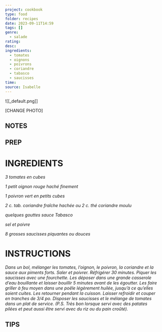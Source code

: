 ```yaml
---
project: cookbook
type: food
folder: recipes
date: 2023-09-11T14:59
tags: []
genre:
  - salade
rating: 
desc: 
ingredients:
  - tomates
  - oignons
  - poivrons
  - coriandre
  - tabasco
  - saucisses
time: 
source: Isabelle
---
```


![[_default.png]]

[CHANGE PHOTO]


## NOTES




## PREP


# INGREDIENTS

_3 tomates en cubes_

_1 petit oignon rouge haché finement_

_1 poivron vert en petits cubes_

_2 c. tab. coriandre fraîche hachée ou 2 c._
_thé coriandre moulu_

_quelques gouttes sauce Tabasco_

_sel et poivre_

_8 grosses saucisses piquantes ou_
_douces_


# INSTRUCTIONS

_Dans un bol, mélanger les tomates, l’oignon,_
_le poivron, la coriandre et la sauce aux piments_
_forts. Saler et poivrer. Réfrigérer 30 minutes._
_Piquer les saucisses avec une fourchette. Les_
_déposer dans une grande casserole d’eau_
_bouillante et laisser bouillir 5 minutes avant_
_de les égoutter. Les faire griller à feu moyen_
_dans une poêle légèrement huilée, jusqu’à_
_ce qu’elles soient cuites. Les retourner pendant_
_la cuisson. Laisser refroidir et couper_
_en tranches de 3/4 po. Disposer les saucisses_
_et le mélange de tomates dans un plat de_
_service. (P.S. Très bon lorsque servi avec des_
_patates pilées et peut aussi être servi avec_
_du riz ou du pain croûté)._



## TIPS



